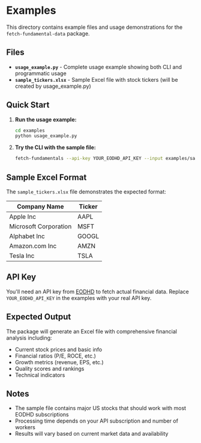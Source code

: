 # Examples

This directory contains example files and usage demonstrations for the `fetch-fundamental-data` package.

## Files

- **`usage_example.py`** - Complete usage example showing both CLI and programmatic usage
- **`sample_tickers.xlsx`** - Sample Excel file with stock tickers (will be created by usage_example.py)

## Quick Start

1. **Run the usage example:**
   ```bash
   cd examples
   python usage_example.py
   ```

2. **Try the CLI with the sample file:**
   ```bash
   fetch-fundamentals --api-key YOUR_EODHD_API_KEY --input examples/sample_tickers.xlsx --output results.xlsx
   ```

## Sample Excel Format

The `sample_tickers.xlsx` file demonstrates the expected format:

| Company Name | Ticker |
|--------------|--------|
| Apple Inc | AAPL |
| Microsoft Corporation | MSFT |
| Alphabet Inc | GOOGL |
| Amazon.com Inc | AMZN |
| Tesla Inc | TSLA |

## API Key

You'll need an API key from [EODHD](https://eodhd.com/) to fetch actual financial data. Replace `YOUR_EODHD_API_KEY` in the examples with your real API key.

## Expected Output

The package will generate an Excel file with comprehensive financial analysis including:

- Current stock prices and basic info
- Financial ratios (P/E, ROCE, etc.)
- Growth metrics (revenue, EPS, etc.)
- Quality scores and rankings
- Technical indicators

## Notes

- The sample file contains major US stocks that should work with most EODHD subscriptions
- Processing time depends on your API subscription and number of workers
- Results will vary based on current market data and availability 